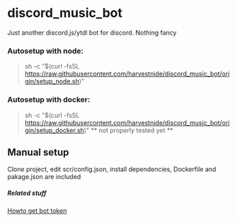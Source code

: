 # discord_music_bot
Just another discord.js/ytdl bot for discord. Nothing fancy

### Autosetup with node: ###

>sh -c "$(curl -fsSL https://raw.githubusercontent.com/harvestnide/discord_music_bot/origin/setup_node.sh)"

### Autosetup with docker: ###

>sh -c "$(curl -fsSL https://raw.githubusercontent.com/harvestnide/discord_music_bot/origin/setup_docker.sh)"
** not properly tested yet **

## Manual setup ##
Clone project, edit scr/config.json, install dependencies, Dockerfile and pakage.json are included

##### Related stuff #####
[Howto get bot token](https://github.com/reactiflux/discord-irc/wiki/Creating-a-discord-bot-&-getting-a-token)
